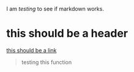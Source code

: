 I am *testing* to see if markdown works.
# this should be a header
[this should be a link](https://github.com/benjaminesser/cse15l-lab-reports/edit/main/index.md)

> testing this function
